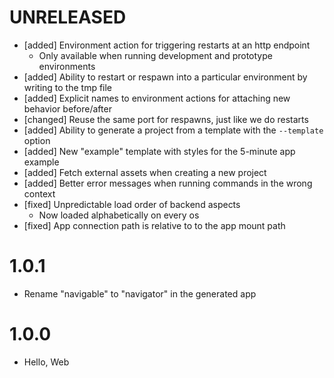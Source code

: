 # UNRELEASED

  * [added] Environment action for triggering restarts at an http endpoint
    * Only available when running development and prototype environments
  * [added] Ability to restart or respawn into a particular environment by writing to the tmp file
  * [added] Explicit names to environment actions for attaching new behavior before/after
  * [changed] Reuse the same port for respawns, just like we do restarts
  * [added] Ability to generate a project from a template with the `--template` option
  * [added] New "example" template with styles for the 5-minute app example
  * [added] Fetch external assets when creating a new project
  * [added] Better error messages when running commands in the wrong context
  * [fixed] Unpredictable load order of backend aspects
    * Now loaded alphabetically on every os
  * [fixed] App connection path is relative to to the app mount path

# 1.0.1

  * Rename "navigable" to "navigator" in the generated app

# 1.0.0

  * Hello, Web
